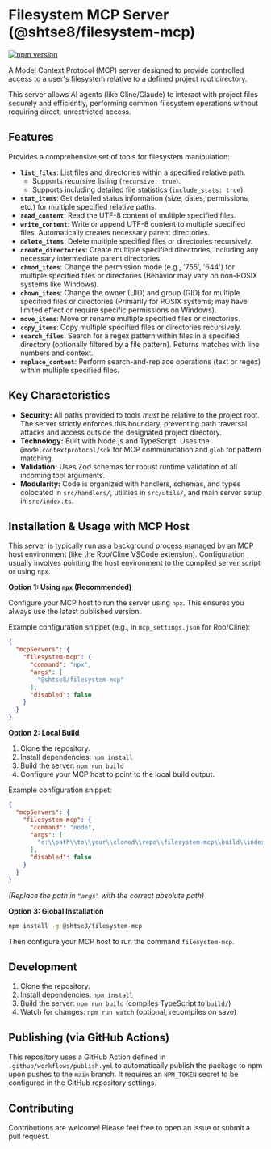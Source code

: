 # Filesystem MCP Server (@shtse8/filesystem-mcp)

[![npm version](https://badge.fury.io/js/%40shtse8%2Ffilesystem-mcp.svg)](https://badge.fury.io/js/%40shtse8%2Ffilesystem-mcp)

<!-- Add other badges here if applicable (e.g., license, build status) -->

A Model Context Protocol (MCP) server designed to provide controlled access to a
user's filesystem relative to a defined project root directory.

This server allows AI agents (like Cline/Claude) to interact with project files
securely and efficiently, performing common filesystem operations without
requiring direct, unrestricted access.

## Features

Provides a comprehensive set of tools for filesystem manipulation:

- **`list_files`**: List files and directories within a specified relative path.
  - Supports recursive listing (`recursive: true`).
  - Supports including detailed file statistics (`include_stats: true`).
- **`stat_items`**: Get detailed status information (size, dates, permissions,
  etc.) for multiple specified relative paths.
- **`read_content`**: Read the UTF-8 content of multiple specified files.
- **`write_content`**: Write or append UTF-8 content to multiple specified
  files. Automatically creates necessary parent directories.
- **`delete_items`**: Delete multiple specified files or directories
  recursively.
- **`create_directories`**: Create multiple specified directories, including any
  necessary intermediate parent directories.
- **`chmod_items`**: Change the permission mode (e.g., '755', '644') for
  multiple specified files or directories (Behavior may vary on non-POSIX
  systems like Windows).
- **`chown_items`**: Change the owner (UID) and group (GID) for multiple
  specified files or directories (Primarily for POSIX systems; may have limited
  effect or require specific permissions on Windows).
- **`move_items`**: Move or rename multiple specified files or directories.
- **`copy_items`**: Copy multiple specified files or directories recursively.
- **`search_files`**: Search for a regex pattern within files in a specified
  directory (optionally filtered by a file pattern). Returns matches with line
  numbers and context.
- **`replace_content`**: Perform search-and-replace operations (text or regex)
  within multiple specified files.

## Key Characteristics

- **Security:** All paths provided to tools _must_ be relative to the project
  root. The server strictly enforces this boundary, preventing path traversal
  attacks and access outside the designated project directory.
- **Technology:** Built with Node.js and TypeScript. Uses the
  `@modelcontextprotocol/sdk` for MCP communication and `glob` for pattern
  matching.
- **Validation:** Uses Zod schemas for robust runtime validation of all incoming
  tool arguments.
- **Modularity:** Code is organized with handlers, schemas, and types colocated
  in `src/handlers/`, utilities in `src/utils/`, and main server setup in
  `src/index.ts`.

## Installation & Usage with MCP Host

This server is typically run as a background process managed by an MCP host
environment (like the Roo/Cline VSCode extension). Configuration usually
involves pointing the host environment to the compiled server script or using
`npx`.

**Option 1: Using `npx` (Recommended)**

Configure your MCP host to run the server using `npx`. This ensures you always
use the latest published version.

Example configuration snippet (e.g., in `mcp_settings.json` for Roo/Cline):

```json
{
  "mcpServers": {
    "filesystem-mcp": {
      "command": "npx",
      "args": [
        "@shtse8/filesystem-mcp"
      ],
      "disabled": false
    }
  }
}
```

**Option 2: Local Build**

1. Clone the repository.
2. Install dependencies: `npm install`
3. Build the server: `npm run build`
4. Configure your MCP host to point to the local build output.

Example configuration snippet:

```json
{
  "mcpServers": {
    "filesystem-mcp": {
      "command": "node",
      "args": [
        "c:\\path\\to\\your\\cloned\\repo\\filesystem-mcp\\build\\index.js"
      ],
      "disabled": false
    }
  }
}
```

_(Replace the path in `"args"` with the correct absolute path)_

**Option 3: Global Installation**

```bash
npm install -g @shtse8/filesystem-mcp
```

Then configure your MCP host to run the command `filesystem-mcp`.

## Development

1. Clone the repository.
2. Install dependencies: `npm install`
3. Build the server: `npm run build` (compiles TypeScript to `build/`)
4. Watch for changes: `npm run watch` (optional, recompiles on save)

## Publishing (via GitHub Actions)

This repository uses a GitHub Action defined in `.github/workflows/publish.yml`
to automatically publish the package to npm upon pushes to the `main` branch. It
requires an `NPM_TOKEN` secret to be configured in the GitHub repository
settings.

## Contributing

Contributions are welcome! Please feel free to open an issue or submit a pull
request.
